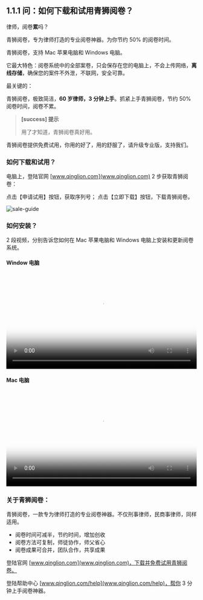 ## 1.1.1 问：如何下载和试用青狮阅卷？

律师，阅卷**累**吗？

青狮阅卷，专为律师打造的专业阅卷神器。为你节约 50% 的阅卷时间。

青狮阅卷，支持 Mac 苹果电脑和 Windows 电脑。

它最大特色：阅卷系统中的全部案卷，只会保存在您的电脑上，不会上传网络，**离线存储**，确保您的案件不外泄，不联网，安全可靠。

最关键的：

青狮阅卷，极致简洁，**60 岁律师，3 分钟上手**。抓紧上手青狮阅卷，节约 50% 阅卷时间，阅卷不累。

> **[success] 提示**
>
> 用了才知道，青狮阅卷真好用。

青狮阅卷提供免费试用，你用的好了，用的舒服了，请升级专业版，支持我们。

### 如何下载和试用？

电脑上，登陆官网 [www.qinglion.com](www.qinglion.com) 2 步获取青狮阅卷：

点击【申请试用】按钮，获取序列号；
点击【立即下载】按钮，下载青狮阅卷。

![sale-guide](https://ipic.qinglion.com/sale-guide.png)


### 如何安装？

2 段视频，分别告诉您如何在 Mac 苹果电脑和 Windows 电脑上安装和更新阅卷系统。

#### **Window** 电脑

<video id="my-video" class="video-js" controls preload="auto" width="100%"
poster="https://ipic.qinglion.com/20211024_Win_Install.jpeg" data-setup='{"aspectRatio":"16:9"}'>
<source src="https://ipic.qinglion.com/20211024_Win_Install.mp4" type='video/mp4' >
</video>

#### **Mac** 电脑

<video id="my-video" class="video-js" controls preload="auto" width="100%"
poster="https://ipic.qinglion.com/20211024_Mac_Install.jpeg" data-setup='{"aspectRatio":"16:9"}'>
<source src="https://ipic.qinglion.com/20211024_Mac_Install.mp4" type='video/mp4' >
</video>


### 关于青狮阅卷：

青狮阅卷，一款专为律师打造的专业阅卷神器。不仅刑事律师，民商事律师，同样适用。

- 阅卷时间可减半，节约时间，增加创收
- 阅卷方法可复制，师徒协作，师父省心
- 阅卷成果可合并，团队合作，共享成果

登陆官网 [www.qinglion.com](www.qinglion.com)，下载并免费试用青狮阅卷。

登陆帮助中心 [www.qinglion.com/help](www.qinglion.com/help)，帮你 3 分钟上手阅卷神器。
